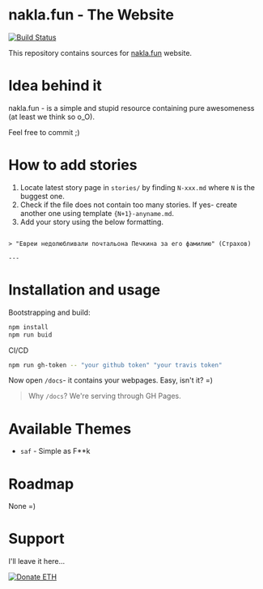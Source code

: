 # nakla.fun - The Website

[![Build Status](https://travis-ci.org/AlexanderC/nakla.fun.svg?branch=master)](https://travis-ci.org/AlexanderC/nakla.fun)

This repository contains sources for [nakla.fun](nakla.fun) website.

# Idea behind it

nakla.fun - is a simple and stupid resource containing pure awesomeness (at least we think so o_O).

Feel free to commit ;)

# How to add stories

1. Locate latest story page in `stories/` by finding `N-xxx.md` where `N` is the buggest one.
2. Check if the file does not contain too many stories. If yes- create another one using template `{N+1}-anyname.md`.
3. Add your story using the below formatting.

```text

> "Евреи недолюбливали почтальона Печкина за его фамилию" (Страхов)

---
```

# Installation and usage

Bootstrapping and build:

```bash
npm install
npm run buid
```

CI/CD

```bash
npm run gh-token -- "your github token" "your travis token"
```

Now open `/docs`- it contains your webpages. Easy, isn't it? =)

> Why `/docs`? We're serving through GH Pages.

# Available Themes

- `saf` - Simple as F**k

# Roadmap

None =)

# Support

I'll leave it here...

<a href="https://etherdonation.com/d?to=0x4a1eade6b3780b50582344c162a547d04e4e8e4a" target="_blank" title="Donate ETH"><img src="https://etherdonation.com/i/btn/donate-btn.png" alt="Donate ETH"/></a>
